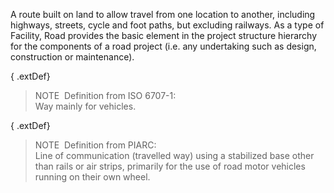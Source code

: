 ﻿A route built on land to allow travel from one location to another, including highways, streets, cycle and foot paths, but excluding railways. As a type of Facility, Road provides the basic element in the project structure hierarchy for the components of a road project (i.e. any undertaking such as design, construction or maintenance).

{ .extDef}
> NOTE&nbsp; Definition from ISO 6707-1:  
> Way mainly for vehicles.

{ .extDef}
> NOTE&nbsp; Definition from PIARC:  
> Line of communication (travelled way) using a stabilized base other than rails or air strips, primarily for the use of road motor vehicles running on their own wheel.
